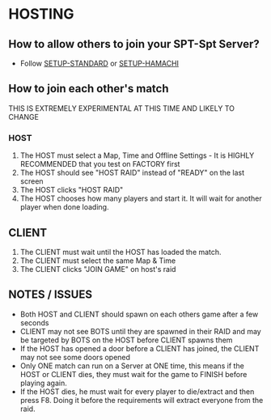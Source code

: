 ﻿# HOSTING

## How to allow others to join your SPT-Spt Server?
* Follow [SETUP-STANDARD](https://github.com/stayintarkov/StayInTarkov.Client/wiki/Setup-Standard-English) or [SETUP-HAMACHI](https://github.com/stayintarkov/StayInTarkov.Client/wiki/Setup-Hamachi-English)

## How to join each other's match
THIS IS EXTREMELY EXPERIMENTAL AT THIS TIME AND LIKELY TO CHANGE

### HOST
1) The HOST must select a Map, Time and Offline Settings - It is HIGHLY RECOMMENDED that you test on FACTORY first
2) The HOST should see "HOST RAID" instead of "READY" on the last screen
3) The HOST clicks "HOST RAID"
4) The HOST chooses how many players and start it. It will wait for another player when done loading.

## CLIENT
1) The CLIENT must wait until the HOST has loaded the match.
2) The CLIENT must select the same Map & Time
3) The CLIENT clicks "JOIN GAME" on host's raid

## NOTES / ISSUES
- Both HOST and CLIENT should spawn on each others game after a few seconds
- CLIENT may not see BOTS until they are spawned in their RAID and may be targeted by BOTS on the HOST before CLIENT spawns them
- If the HOST has opened a door before a CLIENT has joined, the CLIENT may not see some doors opened
- Only ONE match can run on a Server at ONE time, this means if the HOST or CLIENT dies, they must wait for the game to FINISH before playing again.
- If the HOST dies, he must wait for every player to die/extract and then press F8. Doing it before the requirements will extract everyone from the raid.
